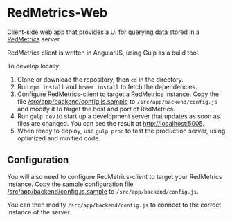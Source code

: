 # RedMetrics-Web

Client-side web app that provides a UI for querying data stored in a [RedMetrics](https://github.com/CyberCRI/RedMetrics) server.

RedMetrics client is written in AngularJS, using Gulp as a build tool.

To develop locally:
  1. Clone or download the repository, then `cd` in the directory.
  2. Run `npm install` and `bower install` to fetch the dependencies.
  3. Configure RedMetrics-client to target a RedMetrics instance. Copy the file [/src/app/backend/config.js.sample](https://github.com/CyberCRI/RedMetrics-client/blob/master/src/app/backend/config.js.sample) to `/src/app/backend/config.js` and modify it to target the host and port of RedMetrics.
  4. Run `gulp dev` to start up a development server that updates as soon as files are changed. You can see the result at [http://localhost:5005](http://localhost:5005).
  5. When ready to deploy, use `gulp prod` to test the production server, using optimized and minified code.

## Configuration

You will also need to configure RedMetrics-client to target your RedMetrics instance. Copy the sample configuration file [/src/app/backend/config.js.sample](https://github.com/CyberCRI/RedMetrics-client/blob/master/src/app/backend/config.js.sample) to `/src/app/backend/config.js`. 

You can then modify `/src/app/backend/config.js` to connect to the correct instance of the server. 
